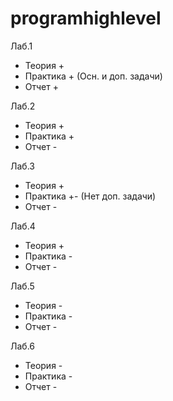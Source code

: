 # programhighlevel

Лаб.1
  - Теория +
  - Практика + (Осн. и доп. задачи)
  - Отчет +

Лаб.2
  - Теория +
  - Практика +
  - Отчет -

Лаб.3
  - Теория +
  - Практика +- (Нет доп. задачи)
  - Отчет -

Лаб.4
  - Теория +
  - Практика -
  - Отчет -

Лаб.5
  - Теория -
  - Практика -
  - Отчет -

Лаб.6
  - Теория -
  - Практика -
  - Отчет -
